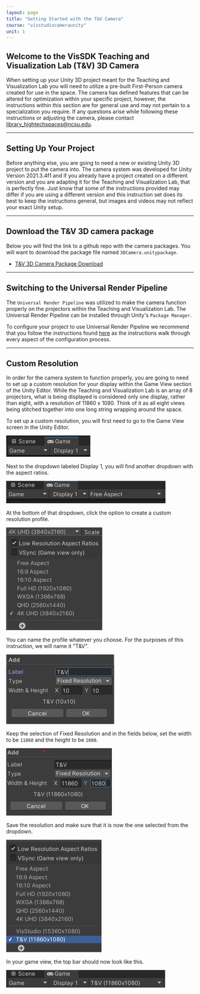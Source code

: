 ```yaml
---
layout: page
title: "Getting Started with the T&V Camera"
course: "visstudiocameraunity"
unit: 1
---
```


## Welcome to the VisSDK Teaching and Visualization Lab (T&V) 3D Camera

When setting up your Unity 3D project meant for the Teaching and Visualization Lab you will need to utilize a pre-built First-Person camera created for use in the space. The camera has defined features that can be altered for optimization within your specific project, however, the instructions within this section are for general use and may not pertain to a specialization you require. If any questions arise while following these instructions or adjusting the camera, please contact library_hightechspaces@ncsu.edu.

---

## Setting Up Your Project

Before anything else, you are going to need a new or existing Unity 3D project to put the camera into. The camera system was developed for Unity Version 2021.3.4f1 and if you already have a project created on a different version and you are adapting it for the Teaching and Visualization Lab, that is perfectly fine. Just know that some of the instructions provided may differ if you are using a different version and this instruction set does its best to keep the instructions general, but images and videos may not reflect your exact Unity setup.

---

## Download the T&V 3D camera package

Below you will find the link to a github repo with the camera packages. You will want to download the package file named ```3DCamera.unitypackage```.

* [T&V 3D Camera Package Download](https://go.ncsu.edu/vissdkunity_tv_camera)

---

## Switching to the Universal Render Pipeline

The ```Universal Render Pipeline``` was utilized to make the camera function properly on the projectors within the Teaching and Visualization Lab. The Universal Render Pipeline can be installed through Unity's ```Package Manager```.

To configure your project to use Universal Render Pipeline we recommend that you follow the instructions found [here](https://www.tomstephensondeveloper.co.uk/post/unity-universal-render-pipeline-urp-initial-setup) as the instructions walk through every aspect of the configuration process.

---

## Custom Resolution

In order for the camera system to function properly, you are going to need to set up a custom resolution for your display within the Game View section of the Unity Editor. While the Teaching and Visualization Lab is an array of 8 projectors, what is being displayed is considered only one display, rather than eight, with a resolution of 11860 x 1080. Think of it as all eight views being stitched together into one long string wrapping around the space.

To set up a custom resolution, you will first need to go to the Game View screen in the Unity Editor.

![Switch to game view](images/gameview.png)

Next to the dropdown labeled Display 1, you will find another dropdown with the aspect ratios.

![Open aspect ratios](images/aspectratio.png)

At the bottom of that dropdown, click the option to create a custom resolution profile.

![Click to add custom aspect ratio](images/dropdown.png)

You can name the profile whatever you choose. For the purposes of this instruction, we will name it "T&V".

![Set name of custom aspect ratio](images/namevisstudio.png)

Keep the selection of Fixed Resolution and in the fields below, set the width to be ```11860``` and the height to be ```1080```.

![Set values of custom aspect ratio](images/setresolution.png)

Save the resolution and make sure that it is now the one selected from the dropdown.

![Save custom aspect ratio](images/saved.png)

In your game view, the top bar should now look like this.

![Final result](images/finalaspectratio.png)
